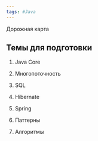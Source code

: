 ```yaml
---
tags: #Java 
--- 
```


Дорожная карта

## Темы для подготовки
1. Java Core

2. Многопоточность

3. SQL

4. Hibernate

5. Spring

6. Паттерны

7. Алгоритмы



